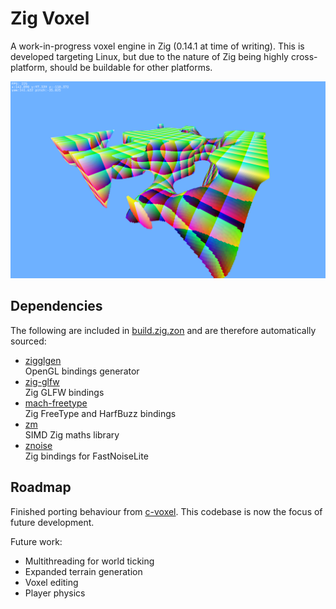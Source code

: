 # Zig Voxel

A work-in-progress voxel engine in Zig (0.14.1 at time of writing). This is developed targeting Linux, but due to the nature of Zig being highly cross-platform, should be buildable for other platforms.

![Current Progress](images/13-08-2025.png)

## Dependencies
The following are included in [build.zig.zon](./build.zig.zon) and are therefore automatically sourced:

- [zigglgen](https://github.com/castholm/zigglgen)  
OpenGL bindings generator
- [zig-glfw](https://github.com/falsepattern/zig-glfw)  
Zig GLFW bindings
- [mach-freetype](https://github.com/hexops/mach-freetype)  
Zig FreeType and HarfBuzz bindings
- [zm](https://github.com/griush/zm)  
SIMD Zig maths library
- [znoise](https://github.com/zig-gamedev/znoise?tab=readme-ov-file)  
Zig bindings for FastNoiseLite

## Roadmap
Finished porting behaviour from [c-voxel](https://github.com/Samuel-Horner/c-voxel). This codebase is now the focus of future development.

Future work:
- Multithreading for world ticking
- Expanded terrain generation
- Voxel editing
- Player physics
